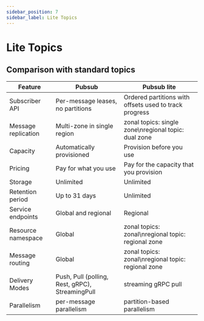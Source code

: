 ```yaml
---
sidebar_position: 7
sidebar_label: Lite Topics
---
```


# Lite Topics

## Comparison with standard topics

| Feature             | Pubsub                                          | Pubsub lite                                            |
| ------------------- | ----------------------------------------------- | ------------------------------------------------------ |
| Subscriber API      | Per-message leases, no partitions               | Ordered partitions with offsets used to track progress |
| Message replication | Multi-zone in single region                     | zonal topics: single zone\nregional topic: dual zone |
| Capacity            | Automatically provisioned                       | Provision before you use                               |
| Pricing             | Pay for what you use                            | Pay for the capacity that you provision                |
| Storage             | Unlimited                                       | Unlimited                                              |
| Retention period    | Up to 31 days                                   | Unlimited                                              |
| Service endpoints   | Global and regional                             | Regional                                               |
| Resource namespace  | Global                                          | zonal topics: zonal\nregional topic: regional zone   |
| Message routing     | Global                                          | zonal topics: zonal\nregional topic: regional zone   |
| Delivery Modes      | Push, Pull (polling, Rest, gRPC), StreamingPull | streaming gRPC pull                                    |
| Parallelism         | per-message parallelism                         | partition-based parallelism                            |